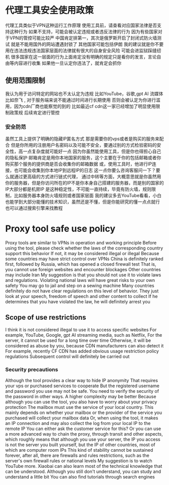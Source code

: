 # 代理工具安全使用政策
代理工具类似于VPN这种运行工作原理
使用工具前，请查看对应国家法律是否支持这种行为
如果不支持，可能会被认定违规或者违反法律的行为
因为有些国家对于VPN的管控可能比较严
中国肯定排第一，其次是俄罗斯开启了封闭式防火墙测试
就是不能用国外的网站遭遇封锁了
其他国家可能包括伊朗
我的建议就是你不要用在违法违规违法国家层面的法律就有很大的自身安全风险
可能会进监狱踩缝纫机
很多国家在这一层面的行为上面肯定没有明确的规定只是看你的发言，言论自由等内容进行收集
如果他一旦认定你违法了，就肯定会抓你

## 使用范围限制
我认为用于访问特定的网站也不太认定为违规
比如YouTube，谷歌,gpt AI 流媒体 比如奈飞 ,
对于服务端来说不能通过时间进行长期使用
否则会被认定为你进行滥用，因为cdn厂商也能察觉的到的
比如最近cf cdn这一家已经增加了明显使用限制政策规
后续肯定进行管控

### 安全防范
虽然工具上提供了明确的隐藏IP匿名方式
那是需要你的vps或者是购买的服务来配合
但是你所用的注册用户名密码以及可能不安全，要通过别的方式检验密码的安全性，高一点复杂度就可能好一点
因为你虽然能使用工具，但是你也得担心自己的隐私保护
邮箱肯定是用你本地国家的服务，这个主要在于你的包括邮箱或者你购买那个服务的提供商是否会收集你的邮箱数据
或，使用工具时，他进行IP连接，也可能会收集到你本地IP到远程IP的日志
这一点你要么咨询客服问一下？要么就通过更高级的方式进行链式代理， 通过中转等方面，大概意思就是你虽然用你的服务器，但是你访问所在的IP不是你本身自己搭建的服务器，而是别的国家的IP大部分都是机房IP
是这种稳定性，不可能一直持续，毕竟有防火墙，规则限制，比如服务器本身防火墙规则或者国家层面
我的建议多去YouTube看看，小白也能学到大部分能懂的技术知识，虽然还是不懂，但是你能研究的懂一点点就行
也可以通过搜索引擎来找教程




# Proxy tool safe use policy
Proxy tools are similar to VPNs in operation and working principle
Before using the tool, please check whether the laws of the corresponding country support this behavior
If not, it may be considered illegal or illegal
Because some countries may have strict control over VPNs
China is definitely ranked first, followed by Russia, which has opened a closed firewall test
That is, you cannot use foreign websites and encounter blockages
Other countries may include Iran
My suggestion is that you should not use it to violate laws and regulations. Violating national laws will have great risks to your own safety
You may go to jail and step on a sewing machine
Many countries definitely do not have clear regulations on this level of behavior. They just look at your speech, freedom of speech and other content to collect
If he determines that you have violated the law, he will definitely arrest you
## Scope of use restrictions
I think it is not considered illegal to use it to access specific websites
For example, YouTube, Google, gpt AI streaming media, such as Netflix,
For the server, it cannot be used for a long time over time
Otherwise, it will be considered as abuse by you, because CDN manufacturers can also detect it
For example, recently CF CDN has added obvious usage restriction policy regulations
Subsequent control will definitely be carried out
###  Security precautions
Although the tool provides a clear way to hide IP anonymity
That requires your vps or purchased services to cooperate
But the registered username and password you use may not be safe. You need to verify the security of the password in other ways. A higher complexity may be better
Because although you can use the tool, you also have to worry about your privacy protection
The mailbox must use the service of your local country. This mainly depends on whether your mailbox or the provider of the service you purchased will collect your mailbox data
Or, when using the tool, it makes an IP connection and may also collect the log from your local IP to the remote IP
You can either ask the customer service for this? Or you can use a more advanced way to chain the proxy, through transit and other aspects, which roughly means that although you use your server, the IP you access is not the server you built yourself, but the IP of other countries, most of which are computer room IPs
This kind of stability cannot be sustained forever, after all, there are firewalls and rules restrictions, such as the server's own firewall rules or national levels
My suggestion is to watch YouTube more. Xiaobai can also learn most of the technical knowledge that can be understood. Although you still don't understand, you can study and understand a little bit
You can also find tutorials through search engines

